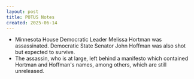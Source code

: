 ```yaml
---
layout: post
title: POTUS Notes
created: 2025-06-14
---
```


- Minnesota House Democratic Leader Melissa Hortman was assassinated. Democratic State Senator John Hoffman was also shot but expected to survive.
- The assassin, who is at large, left behind a manifesto which contained Hortman and Hoffman's names, among others, which are still unreleased.